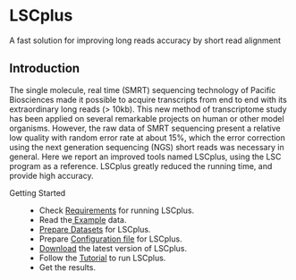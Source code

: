 # LSCplus
A fast solution for improving long reads accuracy by short read alignment

## Introduction

The single molecule, real time (SMRT) sequencing technology of Pacific Biosciences made it possible to acquire transcripts from end to end with its extraordinary long reads (> 10kb). This new method of transcriptome study has been applied on several remarkable projects on human or other model organisms. However, the raw data of SMRT sequencing present a relative low quality with random error rate at about 15%, which the error correction using the next generation sequencing (NGS) short reads was necessary in general. Here we report an improved tools named LSCplus, using the LSC program as a reference. LSCplus greatly reduced the running time, and provide high accuracy. 

<div class="intro_title">Getting Started</div>    
        <div id="intro">
            <ul style="margin-left:30px;">
            	<li>Check <a href="document.php#requirements">Requirements</a> for running LSCplus.</li>
                <li>Read the<a href="document.php#example"> Example</a> data.</li>
                <li><a href="document.php#prepare_datasets">Prepare Datasets</a> for LSCplus.</li>
                <li>Prepare <a href="document.php#configuration_file">Configuration file</a> for LSCplus.</li>
                <li><a href="download.php">Download</a> the latest version of LSCplus.</li>
                <li>Follow the <a href="document.php#tutorial">Tutorial</a> to run LSCplus.</li>
                <li>Get the results.</li>
            </ul>
        </div>

